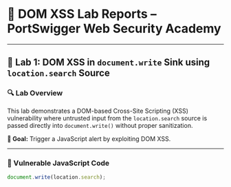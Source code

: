# 🚨 DOM XSS Lab Reports – PortSwigger Web Security Academy

---

## 🧪 Lab 1: DOM XSS in `document.write` Sink using `location.search` Source

### 🔍 Lab Overview

This lab demonstrates a DOM-based Cross-Site Scripting (XSS) vulnerability where untrusted input from the `location.search` source is passed directly into `document.write()` without proper sanitization.

**🎯 Goal:** Trigger a JavaScript alert by exploiting DOM XSS.

---

### 🔎 Vulnerable JavaScript Code

```javascript
document.write(location.search);




